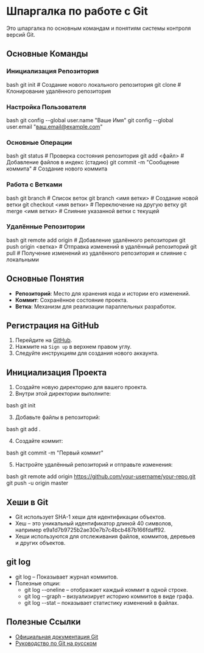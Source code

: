 # Шпаргалка по работе с Git

Это шпаргалка по основным командам и понятиям системы контроля версий Git.

## Основные Команды

### Инициализация Репозитория

bash
git init               # Создание нового локального репозитория
git clone <url>        # Клонирование удалённого репозитория

### Настройка Пользователя

bash
git config --global user.name "Ваше Имя"
git config --global user.email "ваш.email@example.com"

### Основные Операции

bash
git status             # Проверка состояния репозитория
git add <файл>         # Добавление файлов в индекс (стадию)
git commit -m "Сообщение коммита"  # Создание нового коммита

### Работа с Ветками

bash
git branch             # Список веток
git branch <имя ветки> # Создание новой ветки
git checkout <имя ветки> # Переключение на другую ветку
git merge <имя ветки>  # Слияние указанной ветки с текущей

### Удалённые Репозитории

bash
git remote add origin <url> # Добавление удалённого репозитория
git push origin <ветка>     # Отправка изменений в удалённый репозиторий
git pull                    # Получение изменений из удалённого репозитория и слияние с локальными

## Основные Понятия

- **Репозиторий**: Место для хранения кода и истории его изменений.
- **Коммит**: Сохранённое состояние проекта.
- **Ветка**: Механизм для реализации параллельных разработок.

## Регистрация на GitHub

1. Перейдите на [GitHub](https://github.com/).
2. Нажмите на `Sign up` в верхнем правом углу.
3. Следуйте инструкциям для создания нового аккаунта.

## Инициализация Проекта

1. Создайте новую директорию для вашего проекта.
2. Внутри этой директории выполните:

bash
git init

3. Добавьте файлы в репозиторий:

bash
git add .

4. Создайте коммит:

bash
git commit -m "Первый коммит"

5. Настройте удалённый репозиторий и отправьте изменения:

bash
git remote add origin https://github.com/your-username/your-repo.git
git push -u origin master

## Хеши в Git

- Git использует SHA-1 хеши для идентификации объектов.
- Хеш – это уникальный идентификатор длиной 40 символов, например e9a1d7b9725b2ae30e7b7c4bcb487b166fdaff92.
- Хеши используются для отслеживания файлов, коммитов, деревьев и других объектов.

## git log

- git log – Показывает журнал коммитов.
- Полезные опции:
  - git log --oneline – отображает каждый коммит в одной строке.
  - git log --graph – визуализирует историю коммитов в виде графа.
  - git log --stat – показывает статистику изменений в файлах.

## Полезные Ссылки

- [Официальная документация Git](https://git-scm.com/doc)
- [Руководство по Git на русском](https://githowto.com/ru)